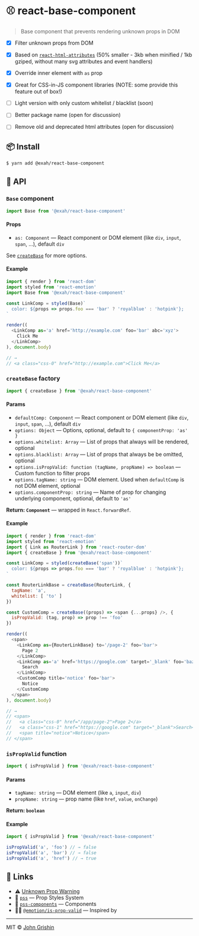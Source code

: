 # ⚾️ react-base-component

> Base component that prevents rendering unknown props in DOM


- [x] Filter unknown props from DOM
- [x] Based on [`react-html-attributes`](https://www.npmjs.com/package/react-html-attributes) (50% smaller - 3kb when minified /  1kb gziped, without many svg attributes and event handlers)
- [x] Override inner element with `as` prop
- [x] Great for CSS-in-JS component libraries (NOTE: some provide this feature out of box!)
- [ ] Light version with only custom whitelist / blacklist (soon)
- [ ] Better package name (open for discussion)
- [ ] Remove old and deprecated html attributes (open for discussion)


## 📦 Install

```sh
$ yarn add @exah/react-base-component
```


## 📖 API

### `Base` component

```js
import Base from '@exah/react-base-component'
```


#### Props

- `as: Component` — React component or DOM element (like `div`, `input`, `span`, ...), default `div`

See [`createBase`](#createbase-factory) for more options.


#### Example

```js
import { render } from 'react-dom'
import styled from 'react-emotion'
import Base from '@exah/react-base-component'

const LinkComp = styled(Base)`
  color: ${props => props.foo === 'bar' ? 'royalblue' : 'hotpink'};
`

render((
  <LinkComp as='a' href='http://example.com' foo='bar' abc='xyz'>
    Click Me
  </LinkComp>
), document.body)

// → 
// <a class="css-0" href="http://example.com">Click Me</a>
```


### `createBase` factory

```js
import { createBase } from '@exah/react-base-component'
```

#### Params

- `defaultComp: Component` — React component or DOM element (like `div`, `input`, `span`, ...), default `div`
- `options: Object` — Options, optional, default to `{ componentProp: 'as' }`
- `options.whitelist: Array` — List of props that always will be rendered, optional
- `options.blacklist: Array` — List of props that always be be omitted, optional
- `options.isPropValid: function (tagName, propName) => boolean` — Custom function to filter props
- `options.tagName: string` — DOM element. Used when `defaultComp` is not DOM element, optional
- `options.componentProp: string` — Name of prop for changing underlying component, optional, default to `'as'`

**Return: `Component`** — wrapped in `React.forwardRef`.


#### Example

```js
import { render } from 'react-dom'
import styled from 'react-emotion'
import { Link as RouterLink } from 'react-router-dom'
import { createBase } from '@exah/react-base-component'

const LinkComp = styled(createBase('span'))`
  color: ${props => props.foo === 'bar' ? 'royalblue' : 'hotpink'};
`

const RouterLinkBase = createBase(RouterLink, {
  tagName: 'a',
  whitelist: [ 'to' ]
})

const CustomComp = createBase((props) => <span {...props} />, { 
  isPropValid: (tag, prop) => prop !== 'foo' 
})

render((
  <span>
    <LinkComp as={RouterLinkBase} to='/page-2' foo='bar'>
      Page 2
    </LinkComp>
    <LinkComp as='a' href='https://google.com' target='_blank' foo='baz'>
      Search
    </LinkComp>
    <CustomComp title='notice' foo='bar'>
      Notice
    </CustomComp
  </span>
), document.body)

// →
// <span>
//   <a class="css-0" href="/app/page-2">Page 2</a>
//   <a class="css-1" href="https://google.com" target="_blank">Search</a>
//   <span title="notice">Notice</span>
// </span>
```


### `isPropValid` function

```js
import { isPropValid } from '@exah/react-base-component'
```


#### Params

- `tagName: string` — DOM element (like `a`, `input`, `div`)
- `propName: string` — prop name (like `href`, `value`, `onChange`)

**Return: `boolean`**


#### Example

```js
import { isPropValid } from '@exah/react-base-component'

isPropValid('a', 'foo') // → false
isPropValid('a', 'bar') // → false
isPropValid('a', 'href') // → true
```

## 🔗 Links

- ⚠️ [Unknown Prop Warning](https://reactjs.org/warnings/unknown-prop.html)
- 💄 [`pss`](https://github.com/exah/pss) — Prop Styles System
- 📐 [`pss-components`](https://github.com/exah/components) — Components
- 👩‍🎤 [`@emotion/is-prop-valid`](https://github.com/emotion-js/next/tree/master/packages/is-prop-valid) — Inspired by

---

MIT © [John Grishin](http://johngrish.in)
